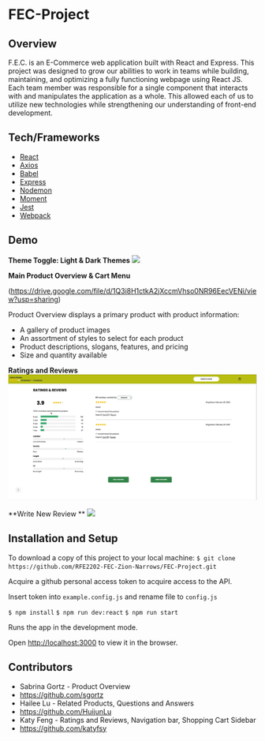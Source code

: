 # FEC-Project

Overview
---
F.E.C. is an E-Commerce web application built with React and Express. This project was designed to grow our abilities to work in teams while building, maintaining, and optimizing a fully functioning webpage using React JS. Each team member was responsible for a single component that interacts with and manipulates the application as a whole. This allowed each of us to utilize new technologies while strengthening our understanding of front-end development. 

Tech/Frameworks
---
* [React](https://create-react-app.dev/)
* [Axios](https://www.npmjs.com/package/axios)
* [Babel](https://www.npmjs.com/package/Babel)
* [Express](https://www.npmjs.com/package/express)
* [Nodemon](https://www.npmjs.com/package/nodemon)
* [Moment](https://www.npmjs.com/package/moment)
* [Jest](https://www.npmjs.com/package/jest)
* [Webpack](https://www.npmjs.com/package/webpack)

Demo
---
**Theme Toggle: Light & Dark Themes**
![](DemoGif/PageOverview.gif)


**Main Product Overview & Cart Menu**

(https://drive.google.com/file/d/1Q3i8H1ctkA2jXccmVhso0NR96EecVENi/view?usp=sharing)

Product Overview displays a primary product with product information:

* A gallery of product images
* An assortment of styles to select for each product
* Product descriptions, slogans, features, and pricing
* Size and quantity available

**Ratings and Reviews**
![](DemoGif/RatingReviewsMain.gif)

**Write New Review **
![](DemoGif/NewReviewModal.gif)

Installation and Setup
---
To download a copy of this project to your local machine:
`$ git clone https://github.com/RFE2202-FEC-Zion-Narrows/FEC-Project.git`

Acquire a github personal access token to acquire access to the API. 

Insert token into `example.config.js` and rename file to `config.js`

`$ npm install`
`$ npm run dev:react`
`$ npm run start`

Runs the app in the development mode. 

Open [http://localhost:3000](http://localhost:3000/) to view it in the browser.

Contributors
---
* Sabrina Gortz - Product Overview
 * https://github.com/sgortz
* Hailee Lu - Related Products, Questions and Answers 
 * https://github.com/HuijunLu
* Katy Feng - Ratings and Reviews, Navigation bar, Shopping Cart Sidebar 
 * https://github.com/katyfsy
